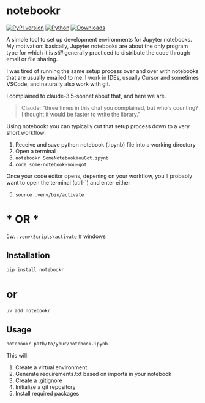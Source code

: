 # notebookr

[![PyPI version](https://badge.fury.io/py/notebookr.svg)](https://badge.fury.io/py/notebookr)
[![Python](https://img.shields.io/pypi/pyversions/notebookr.svg)](https://pypi.org/project/notebookr/)
[![Downloads](https://static.pepy.tech/badge/notebookr)](https://pepy.tech/project/notebookr)

A simple tool to set up development environments for Jupyter notebooks. My motivation: basically, Jupyter notebooks are about the only program type for which it is *still* generally practiced to distribute the code through email or file sharing. 

I was tired of running the same setup process over and over with notebooks that are usually emailed to me. I work in IDEs, usually Cursor and sometimes VSCode, and naturally also work with git.

I complained to claude-3.5-sonnet about that, and here we are. 

> Claude: "three times in this chat you complained, but whoʻs counting? I thought it would be faster to write the library."

Using notebookr you can typically cut that setup process down to a very short workflow:

1. Receive and save python notebook (.ipynb) file into a working directory
2. Open a terminal
3. `notebookr SomeNotebookYouGot.ipynb`
4. `code some-notebook-you-got`

Once your code editor opens, depening on your workflow, youʻll probably want to open the terminal (ctrl-`) and enter either

5. `source .venv/bin/activate` 
#     * OR *
5w. `.venv\Scripts\activate` # windows

## Installation

```bash
pip install notebookr
```
# or
```bash
uv add notebookr
```

## Usage

```bash
notebookr path/to/your/notebook.ipynb
```

This will:
1. Create a virtual environment
2. Generate requirements.txt based on imports in your notebook
3. Create a .gitignore
4. Initialize a git repository
5. Install required packages